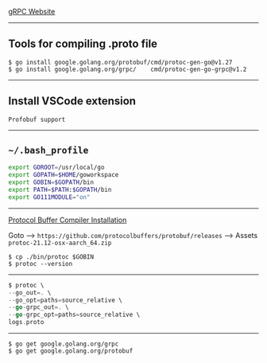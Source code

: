 
[gRPC Website](https://grpc.io/)

***

## Tools for compiling <file-name>.proto file

```
$ go install google.golang.org/protobuf/cmd/protoc-gen-go@v1.27
$ go install google.golang.org/grpc/    cmd/protoc-gen-go-grpc@v1.2
```

***

## Install VSCode extension 

`Profobuf support`

***

## `~/.bash_profile`

```bash
export GOROOT=/usr/local/go
export GOPATH=$HOME/goworkspace
export GOBIN=$GOPATH/bin
export PATH=$PATH:$GOPATH/bin
export GO111MODULE="on"
```

***

[Protocol Buffer Compiler Installation](https://grpc.io/docs/protoc-installation/)

Goto --> `https://github.com/protocolbuffers/protobuf/releases` --> Assets `protoc-21.12-osx-aarch_64.zip`

```
$ cp ./bin/protoc $GOBIN
$ protoc --version
```

***

```go
$ protoc \ 
--go_out=. \ 
--go_opt=paths=source_relative \
--go-grpc_out=. \
--go-grpc_opt=paths=source_relative \ 
logs.proto
```

***

```
$ go get google.golang.org/grpc
$ go get google.golang.org/protobuf
```
